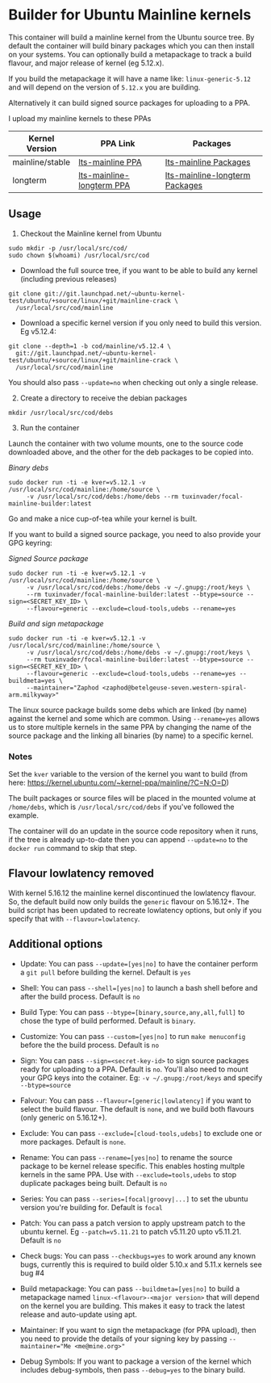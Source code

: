 # Builder for Ubuntu Mainline kernels

This container will build a mainline kernel from the Ubuntu source tree.
By default the container will build binary packages which you can then install
on your systems. You can optionally build a metapackage to track a build flavour,
and major release of kernel (eg 5.12.x).

If you build the metapackage it will have a name like: 
`linux-generic-5.12` and will depend on the version of `5.12.x` you are building.

Alternatively it can build signed source packages for uploading to a PPA.

I upload my mainline kernels to these PPAs

| Kernel Version | PPA Link | Packages |
|----------------|----------|----------|
| mainline/stable |[lts-mainline PPA](https://launchpad.net/~tuxinvader/+archive/ubuntu/lts-mainline)|[lts-mainline Packages](https://launchpad.net/~tuxinvader/+archive/ubuntu/lts-mainline/+packages)|
|longterm|[lts-mainline-longterm PPA](https://launchpad.net/~tuxinvader/+archive/ubuntu/lts-mainline-longterm)|[lts-mainline-longterm Packages](https://launchpad.net/~tuxinvader/+archive/ubuntu/lts-mainline-longterm/+packages)|

## Usage

1. Checkout the Mainline kernel from Ubuntu
```
sudo mkdir -p /usr/local/src/cod/
sudo chown $(whoami) /usr/local/src/cod
```

  * Download the full source tree, if you want to be able to build any kernel (including previous releases)
  ```
  git clone git://git.launchpad.net/~ubuntu-kernel-test/ubuntu/+source/linux/+git/mainline-crack \
    /usr/local/src/cod/mainline
  ```

  * Download a specific kernel version if you only need to build this version. Eg v5.12.4:
  ```
  git clone --depth=1 -b cod/mainline/v5.12.4 \
    git://git.launchpad.net/~ubuntu-kernel-test/ubuntu/+source/linux/+git/mainline-crack \
    /usr/local/src/cod/mainline
  ```
  You should also pass `--update=no` when checking out only a single release.

2. Create a directory to receive the debian packages
```
mkdir /usr/local/src/cod/debs
```

3. Run the container

Launch the container with two volume mounts, one to the source code downloaded above, and the
other for the deb packages to be copied into.

*Binary debs*
```
sudo docker run -ti -e kver=v5.12.1 -v /usr/local/src/cod/mainline:/home/source \
     -v /usr/local/src/cod/debs:/home/debs --rm tuxinvader/focal-mainline-builder:latest
```
Go and make a nice cup-of-tea while your kernel is built. 

If you want to build a signed source package, you need to also provide your GPG keyring:

*Signed Source package*
```
sudo docker run -ti -e kver=v5.12.1 -v /usr/local/src/cod/mainline:/home/source \
     -v /usr/local/src/cod/debs:/home/debs -v ~/.gnupg:/root/keys \
     --rm tuxinvader/focal-mainline-builder:latest --btype=source --sign=<SECRET_KEY_ID> \
     --flavour=generic --exclude=cloud-tools,udebs --rename=yes
```

*Build and sign metapackage*
```
sudo docker run -ti -e kver=v5.12.1 -v /usr/local/src/cod/mainline:/home/source \
     -v /usr/local/src/cod/debs:/home/debs -v ~/.gnupg:/root/keys \
     --rm tuxinvader/focal-mainline-builder:latest --btype=source --sign=<SECRET_KEY_ID> \
     --flavour=generic --exclude=cloud-tools,udebs --rename=yes --buildmeta=yes \
     --maintainer="Zaphod <zaphod@betelgeuse-seven.western-spiral-arm.milkyway>"
```

The linux source package builds some debs which are linked (by name) against the kernel and some
which are common. Using `--rename=yes` allows us to store multiple kernels in the same PPA by changing
the name of the source package and the linking all binaries (by name) to a specific kernel.

### Notes

Set the `kver` variable to the version of the kernel you want to build
(from here: https://kernel.ubuntu.com/~kernel-ppa/mainline/?C=N;O=D)

The built packages or source files will be placed in the mounted volume at `/home/debs`,
which is `/usr/local/src/cod/debs` if you've followed the example.

The container will do an update in the source code repository when it runs,
if the tree is already up-to-date then you can append `--update=no` to the
`docker run` command to skip that step.

## Flavour lowlatency removed

With kernel 5.16.12 the mainline kernel discontinued the lowlatency flavour. So, the default build now
only builds the `generic` flavour on 5.16.12+. The build script has been updated to recreate lowlatency
options, but only if you specify that with `--flavour=lowlatency`.

## Additional options

* Update: You can pass `--update=[yes|no]` to have the container perform a 
`git pull` before building the kernel. Default is `yes`

* Shell: You can pass `--shell=[yes|no]` to launch a bash shell before and
after the build process. Default is `no`

* Build Type: You can pass `--btype=[binary,source,any,all,full]` to chose
the type of build performed. Default is `binary`.

* Customize: You can pass `--custom=[yes|no]` to run `make menuconfig` before the
the build process. Default is `no`

* Sign: You can pass `--sign=<secret-key-id>` to sign source packages ready for uploading
to a PPA. Default is `no`. You'll also need to mount your GPG keys into the cotainer.
Eg: `-v ~/.gnupg:/root/keys` and specify `--btype=source`

* Falvour: You can pass `--flavour=[generic|lowlatency]` if you want to select the build
flavour. The default is `none`, and we build both flavours (only generic on 5.16.12+).

* Exclude: You can pass `--exclude=[cloud-tools,udebs]` to exclude one or more packages.
Default is `none`.

* Rename: You can pass `--rename=[yes|no]` to rename the source package to be kernel release specific.
This enables hosting multple kernels in the same PPA. Use with `--exclude=tools,udebs` to stop
duplicate packages being built. Default is `no`

* Series: You can pass `--series=[focal|groovy|...]` to set the ubuntu version you're building
  for. Default is `focal`

* Patch: You can pass a patch version to apply upstream patch to the ubuntu kernel.
  Eg `--patch=v5.11.21` to patch v5.11.20 upto v5.11.21. Default is `no`

* Check bugs: You can pass `--checkbugs=yes` to work around any known bugs, currently this is required
to build older 5.10.x and 5.11.x kernels see bug #4

* Build metapackage: You can pass `--buildmeta=[yes|no]` to build a metapackage named `linux-<flavour>-<major version>`
that will depend on the kernel you are building. This makes it easy to track the latest release and auto-update
using apt.

* Maintainer: If you want to sign the metapackage (for PPA upload), then you need to provide the details of your
signing key by passing `--maintainer="Me <me@mine.org>"`

* Debug Symbols: If you want to package a version of the kernel which includes debug-symbols,
then pass `--debug=yes` to the binary build.

